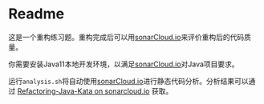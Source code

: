 # Readme

这是一个重构练习题。重构完成后可以用[sonarCloud.io](https://sonarcloud.io)来评价重构后的代码质量。

你需要安装Java11本地开发环境，以满足[sonarCloud.io](https://sonarcloud.io)对Java项目要求。

运行`analysis.sh`将自动使用[sonarCloud.io](https://sonarcloud.io)进行静态代码分析。分析结果可以通过 [Refactoring-Java-Kata on sonarcloud.io](https://sonarcloud.io/dashboard?id=refactoring-java-kata)  获取。
